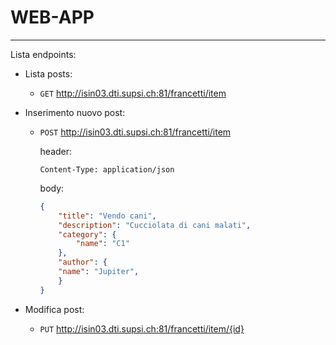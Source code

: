 # WEB-APP
***

Lista endpoints:

* Lista posts:
    
    *  `GET` http://isin03.dti.supsi.ch:81/francetti/item
    
* Inserimento nuovo post:
    * `POST` http://isin03.dti.supsi.ch:81/francetti/item
     
        header:
                
        ```
        Content-Type: application/json
        ```
        
        body:
        
        ```json
        {
            "title": "Vendo cani",
            "description": "Cucciolata di cani malati",
            "category": {
                "name": "C1"
            },
            "author": {
            "name": "Jupiter",
            }
        }
        ```
* Modifica post:
    * `PUT` http://isin03.dti.supsi.ch:81/francetti/item/{id}
